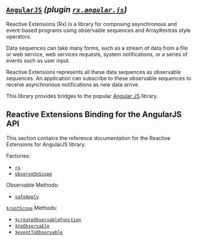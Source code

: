 ## [`AngularJS`](https://angularjs.org/) *(plugin [`rx.angular.js`](https://github.com/Reactive-Extensions/rx.angular.js))*

Reactive Extensions (Rx) is a library for composing asynchronous and event-based programs using observable sequences and Array#extras style operators.

Data sequences can take many forms, such as a stream of data from a file or web service, web services requests, system notifications, or a series of events such as user input.

Reactive Extensions represents all these data sequences as observable sequences. An application can subscribe to these observable sequences to receive asynchronous notifications as new data arrive. 

This library provides bridges to the popular [Angular JS](http://angularjs.org) library.

## Reactive Extensions Binding for the AngularJS API

This section contains the reference documentation for the Reactive Extensions for AngularJS library.

Factories:
- [`rx`](#rx)
- [`observeOnScope`](#observeonscopescope-watchexpression-objectequality)

Observable Methods:
- [`safeApply`](#safeapplyscope-fn)

[`$rootScope`](http://docs.angularjs.org/api/ng.$rootScope) Methods:
- [`$createObservableFunction`](#createobservablefunctionfunctionname-listener)
- [`$toObservable`](#toobservablewatchexpression-objectequality)
- [`$eventToObservable`](#eventtoobservable)